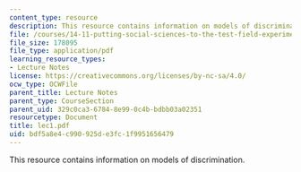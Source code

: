 ```yaml
---
content_type: resource
description: This resource contains information on models of discrimination.
file: /courses/14-11-putting-social-sciences-to-the-test-field-experiments-in-economics-spring-2006/bdf5a8e4c990925de3fc1f9951656479_lec1.pdf
file_size: 178095
file_type: application/pdf
learning_resource_types:
- Lecture Notes
license: https://creativecommons.org/licenses/by-nc-sa/4.0/
ocw_type: OCWFile
parent_title: Lecture Notes
parent_type: CourseSection
parent_uid: 329c0ca3-6784-8e99-0c4b-bdbb03a02351
resourcetype: Document
title: lec1.pdf
uid: bdf5a8e4-c990-925d-e3fc-1f9951656479
---
```

This resource contains information on models of discrimination.